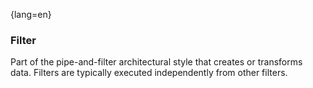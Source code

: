 {lang=en}
### Filter

Part of the pipe-and-filter architectural style that creates or transforms data.
Filters are typically executed independently from other filters.

